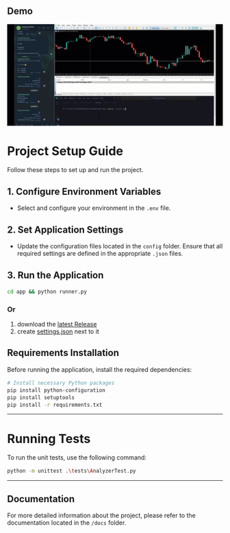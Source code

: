 ## Demo
![Screenshot](HowTo.gif)

# Project Setup Guide

Follow these steps to set up and run the project.

## 1. Configure Environment Variables
- Select and configure your environment in the `.env` file.

## 2. Set Application Settings
- Update the configuration files located in the `config` folder. Ensure that all required settings are defined in the appropriate `.json` files.

## 3. Run the Application
```bash
cd app && python runner.py
```
### Or 
1. download the [latest Release](https://github.com/ebrahimkhodadadi/TelegramTrader/releases) 
2. create [settings.json](https://github.com/ebrahimkhodadadi/TelegramTrader/blob/master/docs/Config.md) next to it

## Requirements Installation
Before running the application, install the required dependencies:

```bash
# Install necessary Python packages
pip install python-configuration
pip install setuptools
pip install -r requirements.txt
```

---

# Running Tests

To run the unit tests, use the following command:

```bash
python -m unittest .\tests\AnalyzerTest.py
```

---

## Documentation

For more detailed information about the project, please refer to the documentation located in the `/docs` folder.
